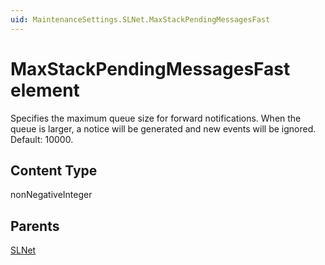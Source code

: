 ```yaml
---
uid: MaintenanceSettings.SLNet.MaxStackPendingMessagesFast
---
```


# MaxStackPendingMessagesFast element

Specifies the maximum queue size for forward notifications. When the queue is larger, a notice will be generated and new events will be ignored. Default: 10000.

## Content Type

nonNegativeInteger

## Parents

[SLNet](xref:MaintenanceSettings.SLNet)
